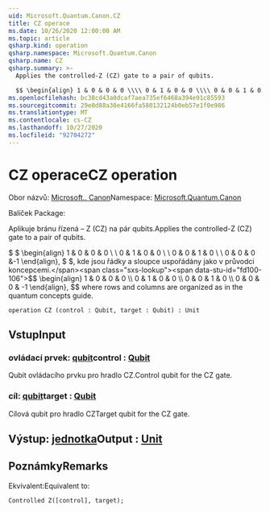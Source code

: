 ```yaml
---
uid: Microsoft.Quantum.Canon.CZ
title: CZ operace
ms.date: 10/26/2020 12:00:00 AM
ms.topic: article
qsharp.kind: operation
qsharp.namespace: Microsoft.Quantum.Canon
qsharp.name: CZ
qsharp.summary: >-
  Applies the controlled-Z (CZ) gate to a pair of qubits.

  $$ \begin{align} 1 & 0 & 0 & 0 \\\\ 0 & 1 & 0 & 0 \\\\ 0 & 0 & 1 & 0 \\\\ 0 & 0 & 0 & -1 \end{align}, $$ where rows and columns are organized as in the quantum concepts guide.
ms.openlocfilehash: bc38cd43a0dcaf7aea735ef6468a394e91c85593
ms.sourcegitcommit: 29e0d88a30e4166fa580132124b0eb57e1f0e986
ms.translationtype: MT
ms.contentlocale: cs-CZ
ms.lasthandoff: 10/27/2020
ms.locfileid: "92704272"
---
```

# <a name="cz-operation"></a><span data-ttu-id="fd100-102">CZ operace</span><span class="sxs-lookup"><span data-stu-id="fd100-102">CZ operation</span></span>

<span data-ttu-id="fd100-103">Obor názvů: [Microsoft.. Canon](xref:Microsoft.Quantum.Canon)</span><span class="sxs-lookup"><span data-stu-id="fd100-103">Namespace: [Microsoft.Quantum.Canon](xref:Microsoft.Quantum.Canon)</span></span>

<span data-ttu-id="fd100-104">Balíček [](https://nuget.org/packages/)</span><span class="sxs-lookup"><span data-stu-id="fd100-104">Package: [](https://nuget.org/packages/)</span></span>


<span data-ttu-id="fd100-105">Aplikuje bránu řízená – Z (CZ) na pár qubits.</span><span class="sxs-lookup"><span data-stu-id="fd100-105">Applies the controlled-Z (CZ) gate to a pair of qubits.</span></span>

<span data-ttu-id="fd100-106">$ $ \begin{align} 1 & 0 & 0 & 0 \\ \\ 0 & 1 & 0 & 0 \\ \\ 0 & 0 & 1 & 0 \\ \\ 0 & 0 & 0 &-1 \end{align}, $ $, kde jsou řádky a sloupce uspořádány jako v průvodci koncepcemi.</span><span class="sxs-lookup"><span data-stu-id="fd100-106">$$ \begin{align} 1 & 0 & 0 & 0 \\\\ 0 & 1 & 0 & 0 \\\\ 0 & 0 & 1 & 0 \\\\ 0 & 0 & 0 & -1 \end{align}, $$ where rows and columns are organized as in the quantum concepts guide.</span></span>

```qsharp
operation CZ (control : Qubit, target : Qubit) : Unit
```


## <a name="input"></a><span data-ttu-id="fd100-107">Vstup</span><span class="sxs-lookup"><span data-stu-id="fd100-107">Input</span></span>

### <a name="control--qubit"></a><span data-ttu-id="fd100-108">ovládací prvek: [qubit](xref:microsoft.quantum.lang-ref.qubit)</span><span class="sxs-lookup"><span data-stu-id="fd100-108">control : [Qubit](xref:microsoft.quantum.lang-ref.qubit)</span></span>

<span data-ttu-id="fd100-109">Qubit ovládacího prvku pro hradlo CZ.</span><span class="sxs-lookup"><span data-stu-id="fd100-109">Control qubit for the CZ gate.</span></span>


### <a name="target--qubit"></a><span data-ttu-id="fd100-110">cíl: [qubit](xref:microsoft.quantum.lang-ref.qubit)</span><span class="sxs-lookup"><span data-stu-id="fd100-110">target : [Qubit](xref:microsoft.quantum.lang-ref.qubit)</span></span>

<span data-ttu-id="fd100-111">Cílová qubit pro hradlo CZ</span><span class="sxs-lookup"><span data-stu-id="fd100-111">Target qubit for the CZ gate.</span></span>



## <a name="output--unit"></a><span data-ttu-id="fd100-112">Výstup: [jednotka](xref:microsoft.quantum.lang-ref.unit)</span><span class="sxs-lookup"><span data-stu-id="fd100-112">Output : [Unit](xref:microsoft.quantum.lang-ref.unit)</span></span>



## <a name="remarks"></a><span data-ttu-id="fd100-113">Poznámky</span><span class="sxs-lookup"><span data-stu-id="fd100-113">Remarks</span></span>

<span data-ttu-id="fd100-114">Ekvivalent:</span><span class="sxs-lookup"><span data-stu-id="fd100-114">Equivalent to:</span></span>

```qsharp
Controlled Z([control], target);
```